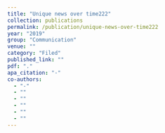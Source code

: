 ```yaml
---
title: "Unique news over time222"
collection: publications
permalink: /publication/unique-news-over-time222
year: "2019"
group: "Communication"
venue: ""
category: "Filed"
published_link: ""
pdf: "."
apa_citation: "-"
co-authors:
  - "-"
  - ""
  - ""
  - ""
  - ""
  - ""
---
```

